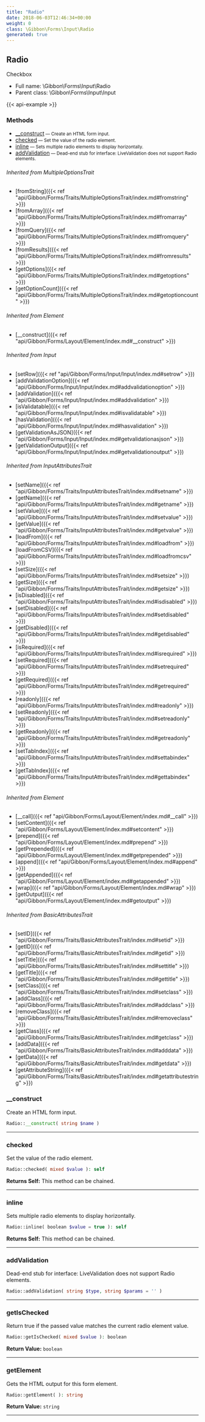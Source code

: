```yaml
---
title: "Radio"
date: 2018-06-03T12:46:34+00:00
weight: 0
class: \Gibbon\Forms\Input\Radio
generated: true
---
```


## Radio

Checkbox



* Full name: \Gibbon\Forms\Input\Radio
* Parent class: \Gibbon\Forms\Input\Input

{{< api-example >}} 



### Methods

- [__construct](#__construct)<small> — Create an HTML form input.</small>
- [checked](#checked)<small> — Set the value of the radio element.</small>
- [inline](#inline)<small> — Sets multiple radio elements to display horizontally.</small>
- [addValidation](#addvalidation)<small> — Dead-end stub for interface: LiveValidation does not support Radio elements.</small>




###### Inherited from MultipleOptionsTrait
- [fromString]({{< ref "api/Gibbon/Forms/Traits/MultipleOptionsTrait/index.md#fromstring" >}})
- [fromArray]({{< ref "api/Gibbon/Forms/Traits/MultipleOptionsTrait/index.md#fromarray" >}})
- [fromQuery]({{< ref "api/Gibbon/Forms/Traits/MultipleOptionsTrait/index.md#fromquery" >}})
- [fromResults]({{< ref "api/Gibbon/Forms/Traits/MultipleOptionsTrait/index.md#fromresults" >}})
- [getOptions]({{< ref "api/Gibbon/Forms/Traits/MultipleOptionsTrait/index.md#getoptions" >}})
- [getOptionCount]({{< ref "api/Gibbon/Forms/Traits/MultipleOptionsTrait/index.md#getoptioncount" >}})

###### Inherited from Element
- [__construct]({{< ref "api/Gibbon/Forms/Layout/Element/index.md#__construct" >}})

###### Inherited from Input
- [setRow]({{< ref "api/Gibbon/Forms/Input/Input/index.md#setrow" >}})
- [addValidationOption]({{< ref "api/Gibbon/Forms/Input/Input/index.md#addvalidationoption" >}})
- [addValidation]({{< ref "api/Gibbon/Forms/Input/Input/index.md#addvalidation" >}})
- [isValidatable]({{< ref "api/Gibbon/Forms/Input/Input/index.md#isvalidatable" >}})
- [hasValidation]({{< ref "api/Gibbon/Forms/Input/Input/index.md#hasvalidation" >}})
- [getValidationAsJSON]({{< ref "api/Gibbon/Forms/Input/Input/index.md#getvalidationasjson" >}})
- [getValidationOutput]({{< ref "api/Gibbon/Forms/Input/Input/index.md#getvalidationoutput" >}})

###### Inherited from InputAttributesTrait
- [setName]({{< ref "api/Gibbon/Forms/Traits/InputAttributesTrait/index.md#setname" >}})
- [getName]({{< ref "api/Gibbon/Forms/Traits/InputAttributesTrait/index.md#getname" >}})
- [setValue]({{< ref "api/Gibbon/Forms/Traits/InputAttributesTrait/index.md#setvalue" >}})
- [getValue]({{< ref "api/Gibbon/Forms/Traits/InputAttributesTrait/index.md#getvalue" >}})
- [loadFrom]({{< ref "api/Gibbon/Forms/Traits/InputAttributesTrait/index.md#loadfrom" >}})
- [loadFromCSV]({{< ref "api/Gibbon/Forms/Traits/InputAttributesTrait/index.md#loadfromcsv" >}})
- [setSize]({{< ref "api/Gibbon/Forms/Traits/InputAttributesTrait/index.md#setsize" >}})
- [getSize]({{< ref "api/Gibbon/Forms/Traits/InputAttributesTrait/index.md#getsize" >}})
- [isDisabled]({{< ref "api/Gibbon/Forms/Traits/InputAttributesTrait/index.md#isdisabled" >}})
- [setDisabled]({{< ref "api/Gibbon/Forms/Traits/InputAttributesTrait/index.md#setdisabled" >}})
- [getDisabled]({{< ref "api/Gibbon/Forms/Traits/InputAttributesTrait/index.md#getdisabled" >}})
- [isRequired]({{< ref "api/Gibbon/Forms/Traits/InputAttributesTrait/index.md#isrequired" >}})
- [setRequired]({{< ref "api/Gibbon/Forms/Traits/InputAttributesTrait/index.md#setrequired" >}})
- [getRequired]({{< ref "api/Gibbon/Forms/Traits/InputAttributesTrait/index.md#getrequired" >}})
- [readonly]({{< ref "api/Gibbon/Forms/Traits/InputAttributesTrait/index.md#readonly" >}})
- [setReadonly]({{< ref "api/Gibbon/Forms/Traits/InputAttributesTrait/index.md#setreadonly" >}})
- [getReadonly]({{< ref "api/Gibbon/Forms/Traits/InputAttributesTrait/index.md#getreadonly" >}})
- [setTabIndex]({{< ref "api/Gibbon/Forms/Traits/InputAttributesTrait/index.md#settabindex" >}})
- [getTabIndex]({{< ref "api/Gibbon/Forms/Traits/InputAttributesTrait/index.md#gettabindex" >}})

###### Inherited from Element
- [__call]({{< ref "api/Gibbon/Forms/Layout/Element/index.md#__call" >}})
- [setContent]({{< ref "api/Gibbon/Forms/Layout/Element/index.md#setcontent" >}})
- [prepend]({{< ref "api/Gibbon/Forms/Layout/Element/index.md#prepend" >}})
- [getPrepended]({{< ref "api/Gibbon/Forms/Layout/Element/index.md#getprepended" >}})
- [append]({{< ref "api/Gibbon/Forms/Layout/Element/index.md#append" >}})
- [getAppended]({{< ref "api/Gibbon/Forms/Layout/Element/index.md#getappended" >}})
- [wrap]({{< ref "api/Gibbon/Forms/Layout/Element/index.md#wrap" >}})
- [getOutput]({{< ref "api/Gibbon/Forms/Layout/Element/index.md#getoutput" >}})

###### Inherited from BasicAttributesTrait
- [setID]({{< ref "api/Gibbon/Forms/Traits/BasicAttributesTrait/index.md#setid" >}})
- [getID]({{< ref "api/Gibbon/Forms/Traits/BasicAttributesTrait/index.md#getid" >}})
- [setTitle]({{< ref "api/Gibbon/Forms/Traits/BasicAttributesTrait/index.md#settitle" >}})
- [getTitle]({{< ref "api/Gibbon/Forms/Traits/BasicAttributesTrait/index.md#gettitle" >}})
- [setClass]({{< ref "api/Gibbon/Forms/Traits/BasicAttributesTrait/index.md#setclass" >}})
- [addClass]({{< ref "api/Gibbon/Forms/Traits/BasicAttributesTrait/index.md#addclass" >}})
- [removeClass]({{< ref "api/Gibbon/Forms/Traits/BasicAttributesTrait/index.md#removeclass" >}})
- [getClass]({{< ref "api/Gibbon/Forms/Traits/BasicAttributesTrait/index.md#getclass" >}})
- [addData]({{< ref "api/Gibbon/Forms/Traits/BasicAttributesTrait/index.md#adddata" >}})
- [getData]({{< ref "api/Gibbon/Forms/Traits/BasicAttributesTrait/index.md#getdata" >}})
- [getAttributeString]({{< ref "api/Gibbon/Forms/Traits/BasicAttributesTrait/index.md#getattributestring" >}})



### __construct

Create an HTML form input.

```php
Radio::__construct( string $name )
```









---

### checked

Set the value of the radio element.

```php
Radio::checked( mixed $value ): self
```






**Returns Self:** This method can be chained.



---

### inline

Sets multiple radio elements to display horizontally.

```php
Radio::inline( boolean $value = true ): self
```






**Returns Self:** This method can be chained.



---

### addValidation

Dead-end stub for interface: LiveValidation does not support Radio elements.

```php
Radio::addValidation( string $type, string $params = '' )
```









---

### getIsChecked

Return true if the passed value matches the current radio element value.

```php
Radio::getIsChecked( mixed $value ): boolean
```






**Return Value:**
`boolean`  



---

### getElement

Gets the HTML output for this form element.

```php
Radio::getElement( ): string
```






**Return Value:**
`string`  



---

